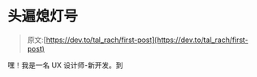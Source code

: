 # 头遍熄灯号

> 原文:[https://dev.to/tal_rach/first-post](https://dev.to/tal_rach/first-post)

嘿！我是一名 UX 设计师-新开发。到